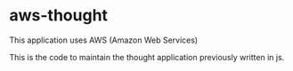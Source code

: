 # aws-thought
This application uses AWS (Amazon Web Services)


This is the code to maintain the thought application previously written in js.

